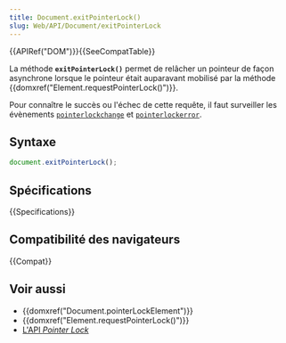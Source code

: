 ```yaml
---
title: Document.exitPointerLock()
slug: Web/API/Document/exitPointerLock
---
```


{{APIRef("DOM")}}{{SeeCompatTable}}

La méthode **`exitPointerLock()`** permet de relâcher un pointeur de façon asynchrone lorsque le pointeur était auparavant mobilisé par la méthode {{domxref("Element.requestPointerLock()")}}.

Pour connaître le succès ou l'échec de cette requête, il faut surveiller les évènements [`pointerlockchange`](/fr/docs/Web/API/Document/pointerlockchange_event) et [`pointerlockerror`](/fr/docs/Web/API/Document/pointerlockerror_event).

## Syntaxe

```js
document.exitPointerLock();
```

## Spécifications

{{Specifications}}

## Compatibilité des navigateurs

{{Compat}}

## Voir aussi

- {{domxref("Document.pointerLockElement")}}
- {{domxref("Element.requestPointerLock()")}}
- [L'API _Pointer Lock_](/fr/docs/WebAPI/Pointer_Lock)
